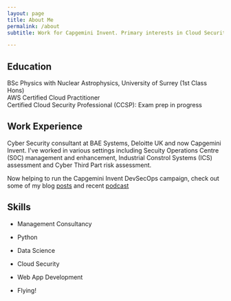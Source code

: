 ```yaml
---
layout: page
title: About Me
permalink: /about
subtitle: Work for Capgemini Invent. Primary interests in Cloud Security & DevSecOps. Learning Data Science.

---
```


## Education
BSc Physics with Nuclear Astrophysics, University of Surrey (1st Class Hons) <br>
AWS Certified Cloud Practitioner <br>
Certified Cloud Security Professional (CCSP): Exam prep in progress

## Work Experience
Cyber Security consultant at BAE Systems, Deloitte UK and now Capgemini Invent. 
I've worked in various settings including Secuity Operations Centre (S0C) management and enhancement, Industrial Constrol Systems (ICS) assessment and Cyber Third Part risk assessment.  

Now helping to run the Capgemini Invent DevSecOps campaign, check out some of my blog  <a href="https://www.capgemini.com/gb-en/service/cybersecurity-services/devsecops-security-in-fast-digital/">posts</a> and recent <a href="https://www.capgemini.com/gb-en/resources/devsecops-agile-security-in-a-world-of-fast-digital/">podcast</a>

## Skills

* Management Consultancy 

* Python 

* Data Science 

* Cloud Security 

* Web App Development 

* Flying!

